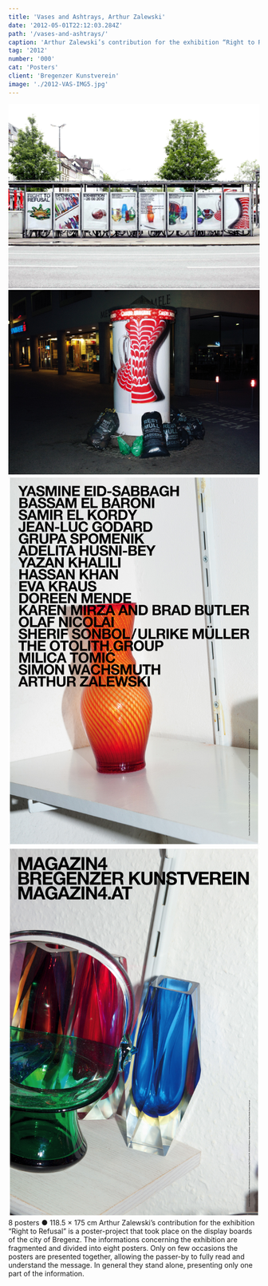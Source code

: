 ```yaml
---
title: 'Vases and Ashtrays, Arthur Zalewski'
date: '2012-05-01T22:12:03.284Z'
path: '/vases-and-ashtrays/'
caption: 'Arthur Zalewski’s contribution for the exhibition “Right to Refusal” is a poster-project that took place on the display boards of the city of Bregenz.'
tag: '2012'
number: '000'
cat: 'Posters'
client: 'Bregenzer Kunstverein'
image: './2012-VAS-IMG5.jpg'
---
```


![Eurogroupe Gregory Dapra Laure Giletti Vases and Ashtrays](./2012-VAS-MG1589.jpg)
![Eurogroupe Gregory Dapra Laure Giletti Vases and Ashtrays](./2012-VAS-IMG7.jpg)
![Eurogroupe Gregory Dapra Laure Giletti Vases and Ashtrays](./2012-RTR-Posters6ok.jpg)
![Eurogroupe Gregory Dapra Laure Giletti Vases and Ashtrays](./2012-VAS-Poster-4.jpg)
<span class="p">8 posters ● 118.5 × 175 cm</span>
<span class="p">Arthur Zalewski’s contribution for the exhibition “Right to Refusal” is a poster-project that took place on the display boards of the city of Bregenz. The informations concerning the exhibition are fragmented and divided into eight posters. Only on few occasions the posters are presented together, allowing the passer-by to fully read and understand the message. In general they stand alone, presenting only one part of the information. </span>
